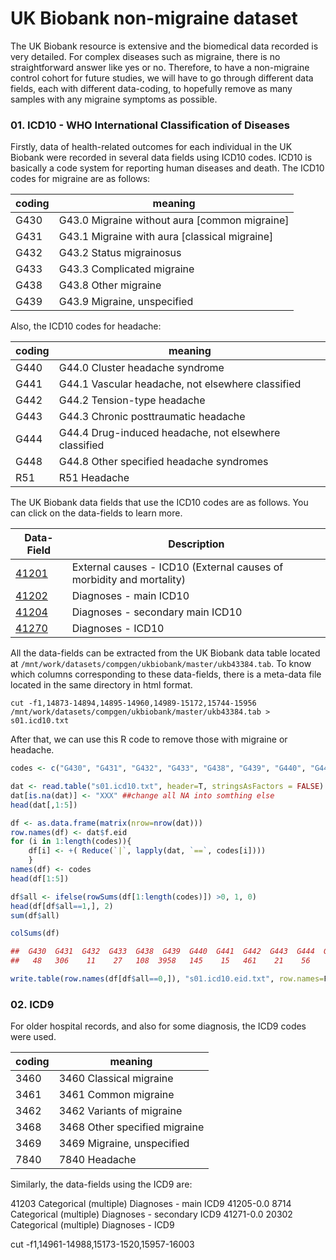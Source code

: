 # UK Biobank non-migraine dataset 

The UK Biobank resource is extensive and the biomedical data recorded is very detailed. For complex diseases such as migraine, there is no straightforward answer like yes or no. Therefore, to have a non-migraine control cohort for future studies, we will have to go through different data fields, each with different data-coding, to hopefully remove as many samples with any migraine symptoms as possible.


### 01. ICD10 - WHO International Classification of Diseases
Firstly, data of health-related outcomes for each individual in the UK Biobank were recorded in several data fields using ICD10 codes. ICD10 is basically a code system for reporting human diseases and death. The ICD10 codes for migraine are as follows: 

| coding| meaning |
|-------|----------------|
| G430	| G43.0 Migraine without aura [common migraine] |
| G431	| G43.1 Migraine with aura [classical migraine] |
| G432	| G43.2 Status migrainosus |
| G433	| G43.3 Complicated migraine |
| G438	| G43.8 Other migraine |
| G439	| G43.9 Migraine, unspecified |

Also, the ICD10 codes for headache:

| coding| meaning |
|-------|----------------|
| G440	| G44.0 Cluster headache syndrome |
| G441	| G44.1 Vascular headache, not elsewhere classified |
| G442	| G44.2 Tension-type headache |
| G443	| G44.3 Chronic posttraumatic headache |
| G444	| G44.4 Drug-induced headache, not elsewhere classified |
| G448	| G44.8 Other specified headache syndromes |
| R51	  | R51 Headache

The UK Biobank data fields that use the ICD10 codes are as follows. You can click on the data-fields to learn more. 

| Data-Field | Description | 
| ---------- | ----------- |
| [41201](https://biobank.ndph.ox.ac.uk/ukb/field.cgi?id=41201)   | External causes - ICD10 (External causes of morbidity and mortality) | 
| [41202](https://biobank.ndph.ox.ac.uk/ukb/field.cgi?id=41202)     | Diagnoses - main ICD10 |
| [41204](https://biobank.ndph.ox.ac.uk/ukb/field.cgi?id=41204)      | Diagnoses - secondary main ICD10 |
| [41270](https://biobank.ndph.ox.ac.uk/ukb/field.cgi?id=41270)      | Diagnoses - ICD10 |

All the data-fields can be extracted from the UK Biobank data table located at `/mnt/work/datasets/compgen/ukbiobank/master/ukb43384.tab`. To know which columns corresponding to these data-fields, there is a meta-data file located in the same directory in html format. 

```
cut -f1,14873-14894,14895-14960,14989-15172,15744-15956 /mnt/work/datasets/compgen/ukbiobank/master/ukb43384.tab > s01.icd10.txt
```

After that, we can use this R code to remove those with migraine or headache. 

```R
codes <- c("G430", "G431", "G432", "G433", "G438", "G439", "G440", "G441", "G442", "G443", "G444", "G448","R51") ## ICD10 codes for migraine and headache

dat <- read.table("s01.icd10.txt", header=T, stringsAsFactors = FALSE) ## read data 
dat[is.na(dat)] <- "XXX" ##change all NA into somthing else
head(dat[,1:5])

df <- as.data.frame(matrix(nrow=nrow(dat)))
row.names(df) <- dat$f.eid	
for (i in 1:length(codes)){
	df[i] <- +( Reduce(`|`, lapply(dat, `==`, codes[i])))
	}
names(df) <- codes
head(df[1:5])

df$all <- ifelse(rowSums(df[1:length(codes)]) >0, 1, 0)
head(df[df$all==1,], 2)
sum(df$all)

colSums(df)

##  G430  G431  G432  G433  G438  G439  G440  G441  G442  G443  G444  G448   R51 all
##   48   306    11    27   108  3958   145    15   461    21    56    94 11169	15167

write.table(row.names(df[df$all==0,]), "s01.icd10.eid.txt", row.names=F, quote=F)
```

### 02. ICD9
For older hospital records, and also for some diagnosis, the ICD9 codes were used. 

| coding | meaning |
| ------ | ------- |
| 3460	| 3460 Classical migraine |
| 3461	| 3461 Common migraine |
| 3462	| 3462 Variants of migraine |
| 3468	| 3468 Other specified migraine |
| 3469	| 3469 Migraine, unspecified |
| 7840	| 7840 Headache

Similarly, the data-fields using the ICD9 are: 

41203	Categorical (multiple)	Diagnoses - main ICD9
	41205-0.0	8714	Categorical (multiple)	Diagnoses - secondary ICD9
  	41271-0.0	20302	Categorical (multiple)	Diagnoses - ICD9


cut -f1,14961-14988,15173-1520,15957-16003




